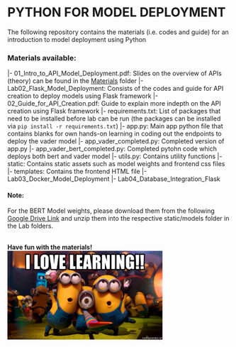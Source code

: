 # PYTHON FOR MODEL DEPLOYMENT

The following repository contains the materials (i.e. codes and guide) for an introduction to model deployment using Python

### Materials available:
|- 01_Intro_to_API_Model_Deployment.pdf: Slides on the overview of APIs (theory) can be found in the [Materials](Materials) folder
|- Lab02_Flask_Model_Deployment: Consists of the codes and guide for API creation to deploy models using Flask framework
    |- 02_Guide_for_API_Creation.pdf: Guide to explain more indepth on the API creation using Flask framework 
    |- requirements.txt: List of packages that need to be installed before lab can be run (the packages can be installed via `pip install -r requirements.txt`)
    |- app.py: Main app python file that contains blanks for own hands-on learning in coding out the endpoints to deploy the vader model
    |- app_vader_completed.py: Completed version of app.py
    |- app_vader_bert_completed.py: Completed pytohn code which deploys both bert and vader model
    |- utils.py: Contains utility functions
    |- static: Contains static assets such as model weights and frontend css files
    |- templates: Contains the frontend HTML file
|- Lab03_Docker_Model_Deployment
|- Lab04_Database_Integration_Flask

#### Note:
For the BERT Model weights, please download them from the following [Google Drive Link](https://drive.google.com/drive/folders/1TZUOcuM29V4hq3MIjVKSAwzARJTl79sn?usp=sharing) and unzip them into the respective static/models folder in the Lab folders.

<br>
<b> Have fun with the materials! </b>
<br>
<img src="i-love-learning.jpg" width="350" height="200">
